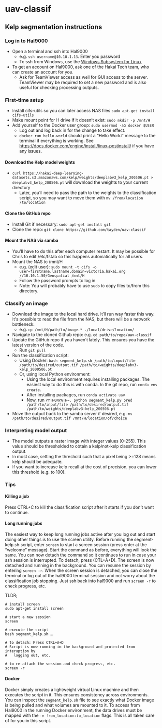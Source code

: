 # uav-classif

## Kelp segmentation instructions

### Log in to Hal9000
- Open a terminal and ssh into Hal9000
    - e.g. `ssh username@10.10.1.13`. Enter you password
    - To ssh from Windows, use the [Windows Subsystem for Linux](https://docs.microsoft.com/en-us/windows/wsl/install-win10)
- To get an account on Hal9000, ask one of the Hakai Tech team, who can create an account for you.
    - Ask for TeamViewer access as well for GUI access to the server. TeamViewer may be required to set a new password and is also useful for checking processing outputs.

### First-time setup
- Install cifs-utils so you can later access NAS files `sudo apt-get install cifs-utils`
- Make mount point for H drive if it doesn’t exist: `sudo mkdir -p /mnt/H`
- Add yourself to the Docker user group: `sudo usermod -aG docker $USER`
    - Log out and log back in for the change to take effect.
    - `docker run hello-world` should print a “Hello World” message to the terminal if everything is working. See https://docs.docker.com/engine/install/linux-postinstall/ if you have any issues.

#### Download the Kelp model weights
- `curl https://hakai-deep-learning-datasets.s3.amazonaws.com/kelp/weights/deeplabv3_kelp_200506.pt > deeplabv3_kelp_200506.pt` will download the weights to your current directory
    - Later, you’ll need to pass the path to the weights to the classification script, so you may want to move them with `mv /from/location /to/location`

#### Clone the GitHub repo
- Install Git if necessary: `sudo apt-get install git`
- Clone the repo: `git clone https://github.com/tayden/uav-classif`

#### Mount the NAS via samba 
- You’ll have to do this after each computer restart. It may be possible for Chris to edit /etc/fstab so this happens automatically for all users.
- Mount the NAS to /mnt/H 
    - e.g. (edit user): `sudo mount -t cifs -o user=firstname.lastname,domain=victoria.hakai.org //10.10.1.50/Geospatial /mnt/H`
    - Follow the password prompts to log in
    - Note: You will probably have to use `sudo` to copy files to/from this directory.

### Classify an image
- Download the image to the local hard drive. It’ll run way faster this way. It's possible to read the file from the NAS, but there will be a network bottleneck.
    - e.g. `cp /mnt/H/path/to/image.* ./local/drive/location/`
- Navigate to the cloned Github repo: e.g. `cd path/to/repo/uav-classif`
- Update the GitHub repo if you haven't lately. This ensures you have the latest version of the code.
    - Run `git pull`
- Run the classification script:
    - Using Docker: `bash segment_kelp.sh /path/to/input/file /path/to/desired/output.tif /path/to/weights/deeplabv3-kelp_2000506.pt`
    - Or, using local Python environment:
        - Using the local environment requires installing packages. The easiest way to do this is with conda. In the git repo, run `conda env create`.
        - After installing packages, run `conda activate uav`
        - Now, run `PYTHONPATH=. python segment_kelp.py pred /path/to/input/file /path/to/desired/output.tif /path/to/weights/deeplabv3-kelp_200506.pt`
- Move the output back to the samba server if desired, e.g. `mv /path/to/desired/output.tif /mnt/H/location/of/choice`

### Interpreting model output
- The model outputs a raster image with integer values (0-255). This value should be thresholded to obtain a kelp/not-kelp classification output.
- In most case, setting the threshold such that a pixel being >=128 means kelp should be adequate. 
- If you want to increase kelp recall at the cost of precision, you can lower this threshold (e.g. to 100).

### Tips
#### Killing a job
Press CTRL+C to kill the classification script after it starts if you don’t want to continue.

#### Long running jobs
The easiest way to keep long running jobs active after you log out and start doing other things is to use the screen utility. Before running the segment-kelp.sh script, enter `screen` to start a screen session (press enter at the “welcome” message). Start the command as before, everything will look the same. You can now detach the command so it continues to run in case your ssh session is interrupted. To detach, press (CTL+A+D). The screen is now detached and running in the background. You can resume the session by entering `screen -r`. When the screen session is detached, you can close the terminal or log out of the hal9000 terminal session and not worry about the classification job stopping. Just ssh back into hal9000 and run `screen -r` to check progress, etc.

TLDR;
```
# install screen
sudo apt-get install screen

# start a new session
screen

# execute the script
bash segment_kelp.sh …

# to detach: Press CTRL+A+D
# Script is now running in the background and protected from interuption by
#   logging out, etc.

# to re-attach the session and check progress, etc.
screen -r
```

#### Docker
Docker simply creates a lightweight virtual Linux machine and then executes the script in it. This ensures consistency across environments.
You can inspect the `segment_kelp.sh` file to see exactly what Docker image is being pulled and what volumes are mounted to it.
To access from Hal9000 in the running Docker environment, the data drives must be mapped with the `-v from_location:to_location` flags.
This is all taken care of for you in this script.

